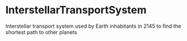 # InterstellarTransportSystem
Interstellar transport system used by Earth inhabitants in 2145 to find the shortest path to other planets

